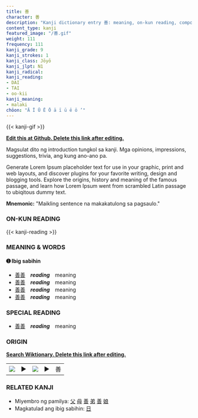 ```yaml
---
title: 善
character: 善
description: "Kanji dictionary entry 善: meaning, on-kun reading, compounds, origin, related kanji"
content_type: kanji
featured_image: "/善.gif"
weight: 111
frequency: 111
kanji_grade: 9
kanji_strokes: 1
kanji_class: Jōyō
kanji_jlpt: N1
kanji_radical: 
kanji_reading: 
- DAI
- TAI
- oo-kii
kanji_meaning:
- malaki
chōon: "Ā Ī Ū Ē Ō ā ī ū ē ō ’"
---
```

[//]: # (Don't edit the line below. Kanji animated GIF code is automatically generated.)
{{< kanji-gif >}}

[//]: # (Edit below this line.)

**[Edit this at Github. Delete this link after editing.](https://github.com/tim0g/tim/tree/main/content/kanji/善/index.md)**

Magsulat dito ng introduction tungkol sa kanji. Mga opinions, impressions, suggestions, trivia, ang kung ano-ano pa.

Generate Lorem Ipsum placeholder text for use in your graphic, print and web layouts, and discover plugins for your favorite writing, design and blogging tools. Explore the origins, history and meaning of the famous passage, and learn how Lorem Ipsum went from scrambled Latin passage to ubiqitous dummy text.
 
**Mnemonic:** "Maikling sentence na makakatulong sa pagsaulo."

### ON-KUN READING

[//]: # (Don't edit the line below. ON-KUN READING code is automatically generated.)
{{< kanji-reading >}}

### MEANING & WORDS

#### ➊ **Ibig sabihin**
  - [善](../善)[善](../善)　***reading***　meaning
  - [善](../善)[善](../善)　***reading***　meaning
  - [善](../善)[善](../善)　***reading***　meaning
  - [善](../善)[善](../善)　***reading***　meaning

### SPECIAL READING
  - [善](../善)[善](../善)　***reading***　meaning

### ORIGIN

**[Search Wiktionary. Delete this link after editing.](https://wiktionary.org/wiki/善)**
<table class="kanji-table"><tr><td>
<img src="60px-善-bronze.svg.png">
</td><td>▶</td><td>
<img src="60px-善-oracle.svg.png">
</td><td>▶</td>
<td class="kanji-origin">善</td>
</tr></table>

### RELATED KANJI
- Miyembro ng pamilya: [父](../父) [母](../母) [善](../善) [弟](../弟) [善](../善) [娘](../娘)
- Magkatulad ang ibig sabihin: [日](../日)
